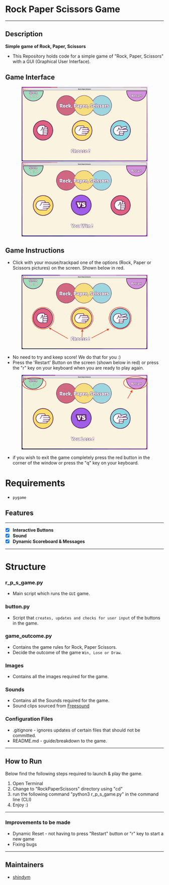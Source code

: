 # Rock Paper Scissors Game

------------------
## Description

**Simple game of Rock, Paper, Scissors**
- This Repository holds code for a simple game of "Rock, Paper, Scissors" with a GUI (Graphical User Interface).

## Game Interface
<p align="center">
<img src="main_screen.png" alt="drawing" width="400"/>
<img src="game_play.png" alt="drawing" width="400"/>
</p>

## Game Instructions
- Click with your mouse/trackpad one of the options (Rock, Paper or Scissors pictures) on the screen. Shown below in red.
<p align="center">
<img src="game_options.png" alt="drawing" width="400"/>
</p>

- No need to try and keep score! We do that for you :)
- Press the 'Restart' Button on the screen (shown below in red) or press the "r" key on your keyboard when you are ready to play again. 
<p align="center">
<img src="game_score_reset.png" alt="drawing" width="400"/>
</p>

- if you wish to exit the game completely press the red button in the corner of the window or press the "q" key on your keyboard.

# Requirements 
* `pygame`


## Features

-----------------------
- [x] **Interactive Buttons**
- [x] **Sound**
- [x] **Dynamic Scoreboard & Messages**

------------------------
# Structure


### r_p_s_game.py

- Main script which runs the `GUI` game.

### button.py

- Script that `creates, updates and checks for user input` of the buttons in the game.

### game_outcome.py

- Contains the game rules for Rock, Paper Scissors.
- Decide the outcome of the game `Win, Lose or Draw`.

### Images

- Contains all the images required for the game.

### Sounds

- Contains all the Sounds required for the game. 
- Sound clips sourced from [Freesound](https://freesound.org/)

### Configuration Files

- .gitignore - ignores updates of certain files that should not be committed. 
- README.md - guide/breakdown to the game.

----

## How to Run
Below find the following steps required to launch & play the game.

<ol>
  <li>Open Terminal</li>
  <li>Change to "RockPaperScissors" directory using "cd"</li>
  <li>run the following command "python3 r_p_s_game.py" in the command line (CLI)</li>
  <li>Enjoy :)</li>
</ol>

----

### Improvements to be made

- Dynamic Reset - not having to press "Restart" button or "r" key to start a new game
- Fixing bugs

------

## Maintainers
* [shindym](https://github.com/shindym)


